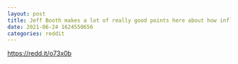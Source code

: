 ```yaml
--- 
layout: post 
title: Jeff Booth makes a lot of really good points here about how inflation is "a hidden tax" that is neither necessary nor natural and to avoid a financial system collapse, he also explains why the world needs assets such as bitcoin, “the only asset that cannot be manipulated." 
date: 2021-06-24 1624550656 
categories: reddit 
--- 
```

https://redd.it/o73x0b